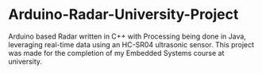 # Arduino-Radar-University-Project
Arduino based Radar written in C++ with Processing being done in Java, leveraging real-time data using an HC-SR04 ultrasonic sensor. This project was made for the completion of my Embedded Systems course at university.
